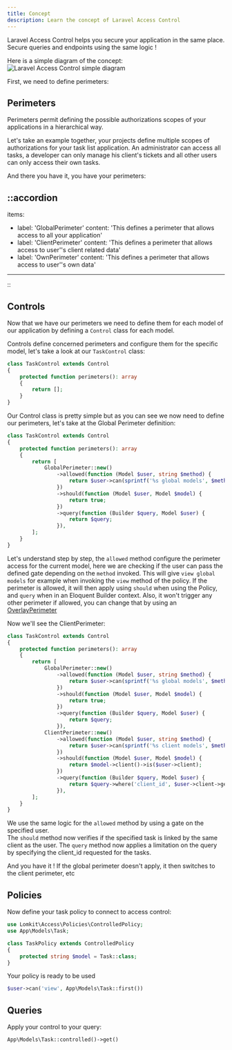 ```yaml
---
title: Concept
description: Learn the concept of Laravel Access Control
---
```


Laravel Access Control helps you secure your application in the same place. Secure queries and endpoints using the same logic !

Here is a simple diagram of the concept:
<img alt="Laravel Access Control simple diagram" src="/diagram.png" />

First, we need to define perimeters:

## Perimeters

Perimeters permit defining the possible authorizations scopes of your applications in a hierarchical way.

Let's take an example together, your projects define multiple scopes of authorizations for your task list application. An administrator can access all tasks,
a developer can only manage his client's tickets and all other users can only access their own tasks.

And there you have it, you have your perimeters:

::accordion
---
items:
  - label: 'GlobalPerimeter'
    content: 'This defines a perimeter that allows access to all your application'
  - label: 'ClientPerimeter'
    content: 'This defines a perimeter that allows access to user''s client related data'
  - label: 'OwnPerimeter'
    content: 'This defines a perimeter that allows access to user''s own data'
---
::

## Controls

Now that we have our perimeters we need to define them for each model of our application by defining a `Control` class for
each model.

Controls define concerned perimeters and configure them for the specific model, let's take a look at our `TaskControl` class:

```php
class TaskControl extends Control
{
    protected function perimeters(): array
    {
        return [];
    }
}
```

Our Control class is pretty simple but as you can see we now need to define our perimeters, let's take at the Global Perimeter definition:

```php
class TaskControl extends Control
{
    protected function perimeters(): array
    {
        return [
            GlobalPerimeter::new()
                ->allowed(function (Model $user, string $method) {
                    return $user->can(sprintf('%s global models', $method));
                })
                ->should(function (Model $user, Model $model) {
                    return true;
                })
                ->query(function (Builder $query, Model $user) {
                    return $query;
                }),
        ];
    }
}
```

Let's understand step by step, the `allowed` method configure the perimeter access for the current model, here we are checking if 
the user can pass the defined gate depending on the `method` invoked. This will give `view global models` for example when invoking the `view` 
method of the policy.
If the perimeter is allowed, it will then apply using `should` when using the Policy, and `query` when in an Eloquent Builder context. Also, it won't 
trigger any other perimeter if allowed, you can change that by using an [OverlayPerimeter](/essentials/perimeters#overlay-perimeter)

Now we'll see the ClientPerimeter:

```php
class TaskControl extends Control
{
    protected function perimeters(): array
    {
        return [
            GlobalPerimeter::new()
                ->allowed(function (Model $user, string $method) {
                    return $user->can(sprintf('%s global models', $method));
                })
                ->should(function (Model $user, Model $model) {
                    return true;
                })
                ->query(function (Builder $query, Model $user) {
                    return $query;
                }),
            ClientPerimeter::new()
                ->allowed(function (Model $user, string $method) {
                    return $user->can(sprintf('%s client models', $method));
                })
                ->should(function (Model $user, Model $model) {
                    return $model->client()->is($user->client);
                })
                ->query(function (Builder $query, Model $user) {
                    return $query->where('client_id', $user->client->getKey());
                }),
        ];
    }
}
```

We use the same logic for the `allowed` method by using a gate on the specified user.  
The `should` method now verifies if the specified task is linked by the same client as the user.
The `query` method now applies a limitation on the query by specifying the client_id requested for the tasks.

And you have it ! If the global perimeter doesn't apply, it then switches to the client perimeter, etc

## Policies

Now define your task policy to connect to access control:

```php
use Lomkit\Access\Policies\ControlledPolicy;
use App\Models\Task;

class TaskPolicy extends ControlledPolicy
{
    protected string $model = Task::class;
}
```

Your policy is ready to be used

```php
$user->can('view', App\Models\Task::first())
```

## Queries

Apply your control to your query:
```php
App\Models\Task::controlled()->get()
```
